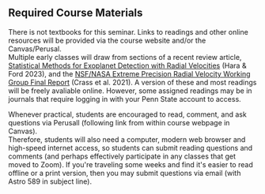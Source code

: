 ## Required Course Materials

There is not textbooks for this seminar.
Links to readings and other online resources will be provided via the course website and/or the Canvas/Perusal.  
Multiple early classes will draw from sections of 
a recent review article, [Statistical Methods for Exoplanet Detection with Radial Velocities](https://ui.adsabs.harvard.edu/abs/2023AnRSA..10..623H/abstract) (Hara & Ford 2023), and 
the [NSF/NASA Extreme Precision Radial Velocity Working Group Final Report](https://ui.adsabs.harvard.edu/abs/2021arXiv210714291C/abstract) (Crass et al. 2021).  A version of these and most readings will be freely avaliable online.  However, some assigned readings may be in journals that require logging in with your Penn State account to access.  

Whenever practical, students are encouraged to read, comment, and ask questions via Perusall (following link from within course webpage in Canvas).  
Therefore, students will also need a computer, modern web browser and high-speed internet access, so students can submit reading questions and comments (and perhaps effectively participate in any classes that get moved to Zoom).
If you're traveling some weeks and find it's easier to read offline or a print version, then you may submit questions via email (with Astro 589 in subject line).

